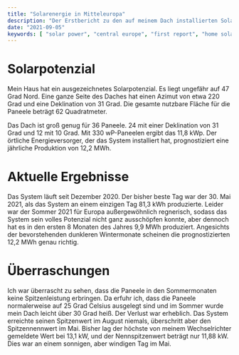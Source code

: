 ```yaml
---
title: "Solarenergie in Mitteleuropa"
description: "Der Erstbericht zu den auf meinem Dach installierten Solarmodulen"
date: "2021-09-05"
keywords: [ "solar power", "central europe", "first report", "home solar", "green energy" ]
---
```

# Solarpotenzial

Mein Haus hat ein ausgezeichnetes Solarpotenzial. Es liegt ungefähr auf 47 Grad Nord. Eine ganze
Seite des Daches hat einen Azimut von etwa 220 Grad und eine Deklination von 31 Grad. Die gesamte
nutzbare Fläche für die Paneele beträgt 62 Quadratmeter.

Das Dach ist groß genug für 36 Paneele. 24 mit einer Deklination von 31 Grad und 12 mit 10 Grad.
Mit 330 wP-Paneelen ergibt das 11,8 kWp. Der örtliche Energieversorger, der das System installiert
hat, prognostiziert eine jährliche Produktion von 12,2 MWh.

# Aktuelle Ergebnisse

Das System läuft seit Dezember 2020. Der bisher beste Tag war der 30. Mai 2021, als das System an
einem einzigen Tag 81,3 kWh produzierte. Leider war der Sommer 2021 für Europa außergewöhnlich
regnerisch, sodass das System sein volles Potenzial nicht ganz ausschöpfen konnte, aber dennoch hat
es in den ersten 8 Monaten des Jahres 9,9 MWh produziert. Angesichts der bevorstehenden dunkleren
Wintermonate scheinen die prognostizierten 12,2 MWh genau richtig.

# Überraschungen

Ich war überrascht zu sehen, dass die Paneele in den Sommermonaten keine Spitzenleistung erbringen.
Da erfuhr ich, dass die Paneele normalerweise auf 25 Grad Celsius ausgelegt sind und im Sommer wurde
mein Dach leicht über 30 Grad heiß. Der Verlust war erheblich. Das System erreichte seinen
Spitzenwert im August niemals, überschritt aber den Spitzennennwert im Mai. Bisher lag der höchste
von meinem Wechselrichter gemeldete Wert bei 13,1 kW, und der Nennspitzenwert beträgt nur 11,88 kW.
Dies war an einem sonnigen, aber windigen Tag im Mai.
